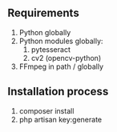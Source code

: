 ## Requirements
1. Python globally
2. Python modules globally:
    1. pytesseract
    2. cv2 (opencv-python)
3. FFmpeg in path / globally

## Installation process

1. composer install
2. php artisan key:generate